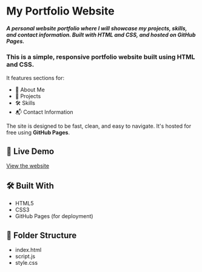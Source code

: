 # My Portfolio Website
##### A personal website portfolio where I will showcase my projects, skills, and contact information. Built with HTML and CSS, and hosted on GitHub Pages.

### This is a simple, responsive portfolio website built using HTML and CSS. 
It features sections for:

- 👤 About Me
- 💼 Projects
- 🛠️ Skills
- 📬 Contact Information

The site is designed to be fast, clean, and easy to navigate. It's hosted for free using **GitHub Pages**.

## 🔗 Live Demo
[View the website](https://cheeky18butterfly.github.io/portfolio-site)

## 🛠️ Built With
- HTML5
- CSS3
- GitHub Pages (for deployment)

## 📁 Folder Structure
- index.html
- script.js
- style.css
